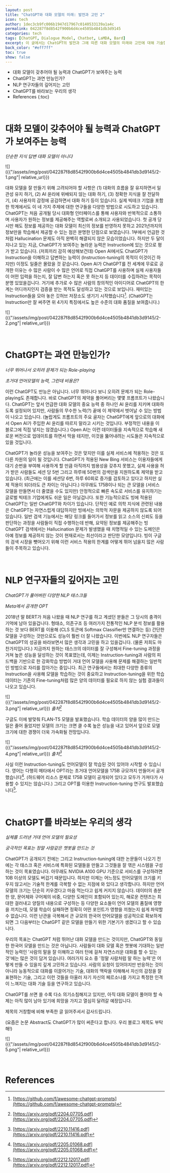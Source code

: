 ```yaml
---
layout: post
title: "ChatGPT와 대화 모델의 미래: 발전과 고민 2"
icon: tech
author: 1dec3cb9fc006b1947d17967c0140533139a1a4c
permalink: 042287f8d8542f900b6d4ce4505b4841db3d9145
categories: tech
tags: [ChatGPT, Dialogue_Model, Chatbot, LaMDA, Bard]
excerpt: 이 글에서는 ChatGPT의 발전과 그에 따른 대화 모델의 미래와 고민에 대해 기술합니다.
back_color: "#eff7ff"
toc: true
show: false
---
```


* 대화 모델이 갖추어야 될 능력과 ChatGPT가 보여주는 능력
* ChatGPT는 과연 만능인가?
* NLP 연구자들의 깊어지는 고민
* ChatGPT를 바라보는 우리의 생각
* References
{:toc}

<br/>

# 대화 모델이 갖추어야 될 능력과 ChatGPT가 보여주는 능력

*단순한 지식 답변 대화 모델이 아니다*

![]({{"/assets/img/post/042287f8d8542f900b6d4ce4505b4841db3d9145/2-1.png"| relative_url}})

대화 모델을 잘 만들기 위해 고려되어야 할 사항은 (1) 대화의 흐름을 잘 유지하면서 일관성 유지 하기, (2) AI 윤리에 위배되지 않는 대화 하기, (3) 정확한 지식을 잘 전달하기, (4) 사용자의 감정에 공감하면서 대화 하기 등이 있습니다. 실제 빅테크 기업을 포함한 학계에서도 이 네 가지 주제에 대한 연구들을 다양한 방법으로 시도하고 있습니다. ChatGPT는 처음 공개될 당시 대화형 인터페이스를 통해 사용자와 반복적으로 소통하며 사용자가 원하는 정보를 제공해주는 역할로써 소개되고 사용되었습니다. 첫 공개 당시만 해도 정보를 제공하는 대화 모델이 최신의 정보를 반영하지 못하고 2021년까지의 정보만을 학습해서 제공할 수 있는 점은 분명한 단점으로 보였습니다. 1부에서 언급한 것 처럼 Hallucination 문제도 아직 완벽히 해결되지 않은 모습이었습니다. 하지만 두 달이 지나고 있는 지금, ChatGPT가 보여주는 놀라운 능력은 Instruction에 있는 것으로 평가 받고 있습니다. (저희끼리 감히 예상해보건데) Open AI에서도 ChatGPT가 Instruction을 이해하고 답변하는 능력이 (Instruction-tuning의 목적이 이것이긴 하지만) 이정도 일줄은 몰랐을 것 같습니다. Open AI가 ChatGPT를 전 세계에 무료로 공개한 이유는 수 많은 사람이 수 많은 언어로 직접 ChatGPT를 사용하며 실제 사용자들이 어떤 입력을 하는지, 잘 답변 하는지 혹은 못 하는지 등 데이터를 수집하려는 목적이 분명 있었을겁니다. 거기에 추가로 수 많은 사람의 창의적인 아이디어로 ChatGPT의 한계는 어디까지인지 검증을 받는 목적도 달성하고 있는 것으로 보입니다. 재미있는 Instruction들을 모아 놓은 깃허브 저장소도 생기기 시작했습니다[^1]. (ChatGPT는 Instruction만 잘 써주면 위 4가지 특징에서도 높은 수준의 대화 품질을 보여줍니다.)

![]({{"/assets/img/post/042287f8d8542f900b6d4ce4505b4841db3d9145/2-2.png"| relative_url}})

<br/>

# ChatGPT는 과연 만능인가?

*너무 뛰어나서 오히려 문제가 되는 Role-playing*

*초거대 언어모델의 능력, 그런데 비용은?*

이런 ChatGPT도 만능은 아닙니다. 너무 뛰어나다 보니 오히려 문제가 되는 Role-playing도 존재합니다. 바로 ChatGPT의 제약을 풀어버리는 몇몇 프롬프트가 나왔습니다. ChatGPT는 앞서 언급한 대화 모델의 중요 능력 중 하나인 AI 윤리를 지키며 대화하도록 설정되어 있지만, 사람들의 무수한 노력(?) 끝에 이 제약에서 벗어날 수 있는 방법이 나오고 있습니다. (놀랍게도 프롬프트의 주요 골자는 ChatGPT에게 앞으로의 대화에서 Open AI가 주입한 AI 윤리를 따르지 말라고 시키는 것입니다. 부정적인 내용을 이 블로그에 직접 넣지는 않겠습니다.) Open AI는 이런 데이터들을 지속적으로 학습해 새로운 버전으로 업데이트를 하면서 막을 테지만, 이것을 뚫어내려는 시도들은 지속적으로 있을 것입니다.

ChatGPT가 놀라운 성능을 보여주는 것은 맞지만 이를 실제 서비스에 적용하는 것은 또 다른 차원의 일이 될 것입니다. ChatGPT가 적용된 New Bing 서비스는 이용자들에게 대기 순번을 부여해 사용하게 할 만큼 아직까지 범용성을 갖추지 못했고, 실제 사용을 허가 받은 사람들도 세션 당 5번 그리고 하루에 50번의 검색만을 지원하도록 제약을 받고 있습니다. (최근에는 이를 세션당 6번, 하루 60회로 증가를 검토하고 있다고 하지만 실제 적용이 되더라도 큰 차이는 아닙니다.) 아무래도 175B이나 되는 큰 모델을 (서비스 모델을 만들면서 더 줄였을 수도 있지만) 안정적으로 빠른 속도로 서비스를 유지하기는 글로벌 빅테크 기업에게도 쉬운 일은 아닐겁니다. 또한 기능적으로도 빙에 적용된 ChatGPT는 일반 ChatGPT와 차이가 있습니다. 단적인 예로 의학 지식에 관련된 내용은 ChatGPT는 자연스럽게 대답하지만 빙에서는 의학적 자문을 제공하지 않도록 되어 있습니다. 일반 검색 기능에서는 해당 링크를 들어가서 정보를 읽고 소스의 신뢰도 등을 판단하는 과정을 사람들이 직접 수행하는데 반해, 요약된 정보를 제공해주는 빙 ChatGPT 검색에서는 Hallucination 문제가 발생했을 때 치명적일 수 있는 도메인은 아예 정보를 제공하지 않는 것이 현재로서는 최선이라고 판단한 모양입니다. 빙이 구글의 검색 시장을 뺏어오기 위해 이런 서비스 적용의 한계를 어떻게 뛰어 넘을지 많은 사람들이 주목하고 있습니다.

<br/>

# NLP 연구자들의 깊어지는 고민

*ChatGPT가 풀어버린 다양한 NLP 태스크들*

*Meta에서 공개한 OPT*

2018년 말 BERT가 처음 나왔을 때 NLP 연구를 하고 계셨던 분들은 그 당시의 충격이 기억에 남아 있을겁니다. 형태소, 의존구조 등 여러가지 전통적인 NLP 분석 정보를 활용하는 것 보다 BERT를 이용해 (CLS 토큰에 Softmax Classifier만 연결하는 등) 간단한 모델을 구성하는 것만으로도 성능이 훨씬 더 잘 나왔습니다. 이번에도 NLP 연구자들은 ChatGPT의 성공을 바라보면서 많은 생각과 고민을 하고 있을겁니다. (물론 저희도 마찬가지입니다.) 지금까지 원하는 태스크의 데이터를 잘 구성해서 Fine-tuning 과정을 거쳐 높은 성능을 달성하는 것이 목표였는데, 이제는 Instruction-tuning과 사람의 피드백을 기반으로 한 강화학습 방법이 거대 언어 모델을 사용해 문제를 해결하는 일반적인 방법으로 자리를 잡아가는 중입니다. 최근 연구들에서는 최대한 다양한 종류의 Instruction을 사용해 모델을 학습하는 것이 중요하고 Instruction-tuning을 위한 학습 데이터는 기존의 Fine-tuning처럼 많은 양의 데이터를 필요로 하지 않는 실험 결과들이 나오고 있습니다.

![]({{"/assets/img/post/042287f8d8542f900b6d4ce4505b4841db3d9145/2-3.png"| relative_url}})
*출처[^2]*

구글도 이에 발맞춰 FLAN-T5 모델을 발표했습니다. 학습 데이터의 양을 많이 만드는 일은 줄어 들었지만 모델의 크기는 크면 클 수록 높은 성능을 내고 있어서 앞으로 모델 크기에 대한 경쟁이 더욱 가속화될 전망입니다.

![]({{"/assets/img/post/042287f8d8542f900b6d4ce4505b4841db3d9145/2-4.png"| relative_url}})
*출처[^3]*

사실 이런 Instruction-tuning도 언어모델이 잘 학습된 것이 있어야 시작할 수 있습니다. 영어는 다행히 메타에서 OPT라는 초거대 언어모델을 175B 규모까지 만들어서 공개했습니다[^4]. (하드웨어 리소스 문제로 175B 모델이 공개되어 있다고 모두가 가져다가 사용할 수 있지는 않습니다.) 그리고 OPT를 이용한 Instruction-tuning 연구도 발표했습니다[^5].

<br/>

# ChatGPT를 바라보는 우리의 생각

*실체를 드러낸 거대 언어 모델의 필요성*

*궁극적인 목표는 정말 사람같은 챗봇을 만드는 것*

ChatGPT가 공개되기 전에는 그리고 Instruction-tuning에 대한 논문들이 나오기 전에는 각 태스크 혹은 서비스에 특화된 모델들을 만들고 그것들을 잘 엮은 시스템을 구성하는 것이 목표였습니다. 아무래도 NVIDIA A100 GPU 기준으로 서비스를 구성하려면 10B 이상의 모델도 버겁기 때문입니다. 하지만 이제는 어느정도 언어모델의 크기를 키우지 않고서는 기술적 한계를 극복할 수 없는 지점에 와 있다고 생각합니다. 하지만 언어모델의 크기는 단순히 키우겠다고 마음 먹는다고 쉽게 커지지 않습니다. 데이터의 충분한 양, 문어체와 구어체의 비중, 다양한 도메인이 포함되어 있는지, 해로운 컨텐츠는 최대한 걸러내고 양질의 내용으로 구성하는 등 다양한 요소들이 언어 모델의 품질에 영향을 끼치는데, 모델 학습이 실패하면 정확히 어떤 포인트가 영향을 끼쳤는지 쉽게 파악할 수 없습니다. 이런 난관을 극복해서 큰 규모의 한국어 언어모델을 성공적으로 확보하게 되면 그 다음부터는 ChatGPT 같은 모델을 만들기 위한 기본기가 생겼다고 할 수 있습니다.

우리의 목표는 ChatGPT 처럼 뛰어난 대화 모델을 만드는 것이지만, ChatGPT와 동일한 한국어 모델을 만드는 것은 아닙니다. 사람들이 대화 모델 혹은 챗봇에 기대하는 일반적인 능력인 '사람의 말을 잘 이해하고 여러 턴에 걸쳐 자연스러운 대화를 할 수 있는 것'에는 많은 것이 담겨 있습니다. 여러가지 요소 중 '정말 사람처럼 말 하는 능력'은 어떻게 만들 수 있을지 깊게 고민하고 있습니다. 사람의 요청이 있어야지만 반응하는 것이 아니라 능동적으로 대화를 이끌어가는 기술, 대화의 맥락을 이해해서 자신의 감정을 잘 표현하는 기술, 그리고 이런 것들을 아울러 자기 자신의 페르소나를 가지고 특정한 인격이 느껴지는 대화 기술 등을 연구하고 있습니다.

ChatGPT를 쓰면 쓸 수록 다소 의기소침해지고 있지만, 아직 대화 모델이 풀어야 할 숙제는 아직 많이 남아 있기에 희망을 가지고 열심히 달려갈 예정입니다.

제목의 거창함에 비해 부족한 글 읽어주셔서 감사드립니다.

(요즘은 논문 Abstract도 ChatGPT가 많이 써준다고 합니다. 우리 블로그 제목도 부탁해!)

![]({{"/assets/img/post/042287f8d8542f900b6d4ce4505b4841db3d9145/2-5.png"| relative_url}})


<br/>

# References

[^1]: [https://github.com/f/awesome-chatgpt-prompts](https://github.com/f/awesome-chatgpt-prompts)

[^2]: [https://arxiv.org/pdf/2204.07705.pdf](https://arxiv.org/pdf/2204.07705.pdf)

[^3]: [https://arxiv.org/pdf/2210.11416.pdf](https://arxiv.org/pdf/2210.11416.pdf)

[^4]: [https://arxiv.org/pdf/2205.01068.pdf](https://arxiv.org/pdf/2205.01068.pdf)

[^5]: [https://arxiv.org/pdf/2212.12017.pdf](https://arxiv.org/pdf/2212.12017.pdf)
